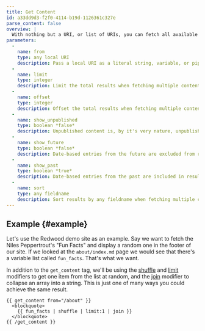 ```yaml
---
title: Get Content
id: a33dd9d3-f2f0-4114-b19d-1126361c327e
parse_content: false
overview: |
  With nothing but a URI, or list of URIs, you can fetch all available data regardless of the content type. It is a friend to pages, entries, and taxonomies alike.
parameters:
  -
    name: from
    type: any local URI
    description: Pass a local URI as a literal string, variable, or pipe delimited list, and all retrieved data will be available inside the tag pair.
  -
    name: limit
    type: integer
    description: Limit the total results when fetching multiple content files.
  -
    name: offset
    type: integer
    description: Offset the total results when fetching multiple content files.
  -
    name: show_unpublished
    type: boolean *false*
    description: Unpublished content is, by it's very nature, unpublished. That is, unless you show it by turning on this parameter.
  -
    name: show_future
    type: boolean *false*
    description: Date-based entries from the future are excluded from results by default. Of course, if you want to show upcoming events or similar content, flip this switch.
  -
    name: show_past
    type: boolean *true*
    description: Date-based entries from the past are included in results by default.
  -
    name: sort
    type: any fieldname
    description: Sort results by any fieldname when fetching multiple content files.
---
```

## Example {#example}

Let's use the Redwood demo site as an example. Say we want to fetch the Niles Peppertrout's "Fun Facts" and display a random one in the footer of our site.
If we looked at the `about/index.md` page we would see that there's a variable list called `fun_facts`. That's what we want.

In addition to the `get_content` tag, we'll be using the [shuffle](#) and [limit](#) modifiers to get one item from the list at random, and the [join](#) modifier to collapse an array into a string. This is just one of many ways you could achieve the same result.

```
{{ get_content from="/about" }}
  <blockquote>
    {{ fun_facts | shuffle | limit:1 | join }}
  </blockquote>
{{ /get_content }}
```
